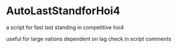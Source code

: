 # AutoLastStandforHoi4
a script for fast last standing in competitive hoi4

useful for large nations
dependent on lag
check in script comments
